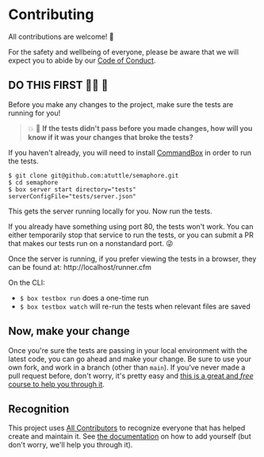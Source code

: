 # Contributing

All contributions are welcome! 💖

For the safety and wellbeing of everyone, please be aware that we will expect you to abide by our [Code of Conduct](CODE_OF_CONDUCT.md).

## DO THIS FIRST 👷‍♂️ 🚧

Before you make any changes to the project, make sure the tests are running for you!

> 💥 🤬 **If the tests didn't pass before you made changes, how will you know if it was your changes that broke the tests?**

If you haven't already, you will need to install [CommandBox][commandbox] in order to run the tests.

```
$ git clone git@github.com:atuttle/semaphore.git
$ cd semaphore
$ box server start directory="tests" serverConfigFile="tests/server.json"
```

This gets the server running locally for you. Now run the tests.

If you already have something using port 80, the tests won't work. You can either temporarily stop that service to run the tests, or you can submit a PR that makes our tests run on a nonstandard port. 😜

Once the server is running, if you prefer viewing the tests in a browser, they can be found at: http://localhost/runner.cfm

On the CLI:
 - `$ box testbox run` does a one-time run
 - `$ box testbox watch` will re-run the tests when relevant files are saved

## Now, make your change

Once you're sure the tests are passing in your local environment with the latest code, you can go ahead and make your change. Be sure to use your own fork, and work in a branch (other than `main`). If you've never made a pull request before, don't worry, it's pretty easy and [this is a great and _free_ course to help you through it][makeapr].

## Recognition

This project uses [All Contributors][allcontribs] to recognize everyone that has helped create and maintain it. See [the documentation][allcontribs-bot-usage] on how to add yourself (but don't worry, we'll help you through it).

[commandbox]: https://www.ortussolutions.com/products/commandbox
[allcontribs]: https://allcontributors.org/
[allcontribs-bot-usage]: https://allcontributors.org/docs/en/bot/usage
[makeapr]: makeapullrequest.com
